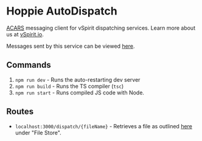 # Hoppie AutoDispatch

[ACARS](https://en.wikipedia.org/wiki/ACARS) messaging client for vSpirit dispatching services. Learn more about us
at [vSpirit.io](https://www.vspirit.io/).

Messages sent by this service can be
viewed [here](https://www.hoppie.nl/acars/system/callsign.html?network=VATSIM&callsign=NKS).

## Commands

1. `npm run dev` - Runs the auto-restarting dev server
2. `npm run build` - Runs the TS compiler (`tsc`)
3. `npm run start` - Runs compiled JS code with Node.

## Routes

* `localhost:3000/dispatch/{fileName}` - Retrieves a file as outlined [here](https://www.hoppie.nl/acars/prg/dispatch/)
  under "File Store".
